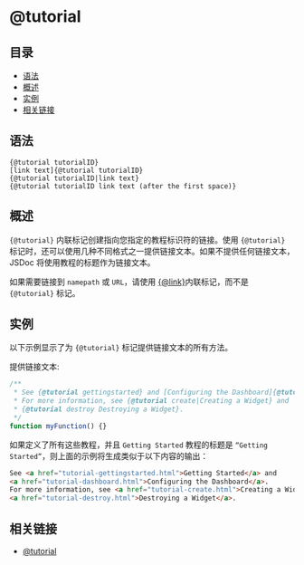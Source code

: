 <!--
title: @tutorial
order: 332
author: yuer
-->

# @tutorial

## 目录

- [语法](#语法)
- [概述](#概述)
- [实例](#实例)
- [相关链接](#相关链接)

## 语法

```
{@tutorial tutorialID}
[link text]{@tutorial tutorialID}
{@tutorial tutorialID|link text}
{@tutorial tutorialID link text (after the first space)}
```

## 概述

`{@tutorial}` 内联标记创建指向您指定的教程标识符的链接。使用 `{@tutorial}` 标记时，还可以使用几种不同格式之一提供链接文本。如果不提供任何链接文本，JSDoc 将使用教程的标题作为链接文本。

如果需要链接到 `namepath` 或 `URL`，请使用 [{@link}](./tags-inline-link.md)内联标记，而不是 `{@tutorial}` 标记。

## 实例

以下示例显示了为 `{@tutorial}` 标记提供链接文本的所有方法。

提供链接文本:

```js
/**
 * See {@tutorial gettingstarted} and [Configuring the Dashboard]{@tutorial dashboard}.
 * For more information, see {@tutorial create|Creating a Widget} and
 * {@tutorial destroy Destroying a Widget}.
 */
function myFunction() {}
```

如果定义了所有这些教程，并且 `Getting Started` 教程的标题是 `“Getting Started”`，则上面的示例将生成类似于以下内容的输出：

```html
See <a href="tutorial-gettingstarted.html">Getting Started</a> and
<a href="tutorial-dashboard.html">Configuring the Dashboard</a>.
For more information, see <a href="tutorial-create.html">Creating a Widget</a> and
<a href="tutorial-destroy.html">Destroying a Widget</a>.
```

## 相关链接

- [@tutorial](./tags-tutorial.md)